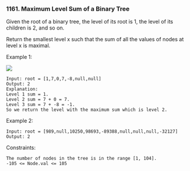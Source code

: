 ### 1161. Maximum Level Sum of a Binary Tree

Given the root of a binary tree, the level of its root is 1, the level of its children is 2, and so on.

Return the smallest level x such that the sum of all the values of nodes at level x is maximal.



Example 1:

![](https://assets.leetcode.com/uploads/2019/05/03/capture.JPG)

    Input: root = [1,7,0,7,-8,null,null]
    Output: 2
    Explanation:
    Level 1 sum = 1.
    Level 2 sum = 7 + 0 = 7.
    Level 3 sum = 7 + -8 = -1.
    So we return the level with the maximum sum which is level 2.

Example 2:

    Input: root = [989,null,10250,98693,-89388,null,null,null,-32127]
    Output: 2



Constraints:

    The number of nodes in the tree is in the range [1, 104].
    -105 <= Node.val <= 105
